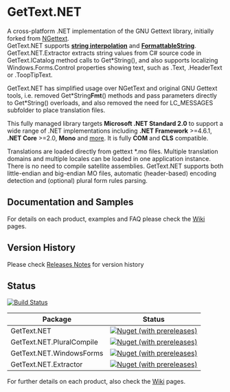 GetText.NET 
========

A cross-platform .NET implementation of the GNU Gettext library, initially forked from [NGettext](https://github.com/VitaliiTsilnyk/NGettext).  
GetText.NET supports [**string interpolation**](https://docs.microsoft.com/en-us/dotnet/csharp/language-reference/tokens/interpolated) and [**FormattableString**](https://docs.microsoft.com/en-us/dotnet/api/system.formattablestring?redirectedfrom=MSDN&view=netcore-3.1).  
GetText.NET.Extractor extracts string values from C# source code in  GetText.ICatalog method calls to Get\*String(), and also supports localizing Windows.Forms.Control properties showing text, such as .Text, .HeaderText or .ToopTipText.

GetText.NET has simplified usage over NGetText and original GNU Gettext tools, i.e. removed Get\*String**Fmt**() methods and pass parameters directly to Get\*String() overloads, and also removed the need for LC_MESSAGES subfolder to place translation files.    

This fully managed library targets **Microsoft .NET Standard 2.0** to support a wide range of .NET implementations including **.NET Framework** >=4.6.1, **.NET Core** >=2.0, **Mono** and [more](https://github.com/dotnet/standard/blob/master/docs/versions/netstandard2.0.md).
It is fully **COM** and **CLS** compatible.

Translations are loaded directly from gettext *.mo files. Multiple translation domains and multiple locales can be loaded in one application instance. There is no need to compile satellite assemblies. GetText.NET supports both little-endian and big-endian MO files, automatic (header-based) encoding detection and (optional) plural form rules parsing.

Documentation and Samples
---------------
For details on each product, examples and FAQ please check the [Wiki](https://github.com/perpetualKid/GetText.NET/wiki) pages.

Version History
---------------

Please check [Releases Notes](ReleaseNotes.md) for version history

Status
---------------

[![Build Status](https://dev.azure.com/perpetualKid/GetText.NET/_apis/build/status/Azure%20Cloud%20Build?branchName=v0.12)](https://dev.azure.com/perpetualKid/GetText.NET/_build/latest?definitionId=18&branchName=v0.12)

| Package | Status |
| ----------- | ----------- |
|GetText.NET|[![Nuget (with prereleases)](https://img.shields.io/nuget/vpre/gettext.net?color=brightgreen&style=plastic)](https://www.nuget.org/packages/gettext.net)|
|GetText.NET.PluralCompile|[![Nuget (with prereleases)](https://img.shields.io/nuget/vpre/gettext.net.pluralcompile?color=brightgreen&style=plastic)](https://www.nuget.org/packages/GetText.NET.PluralCompile/)|
|GetText.NET.WindowsForms|[![Nuget (with prereleases)](https://img.shields.io/nuget/vpre/GetText.NET.WindowsForms?color=brightgreen&style=plastic)](https://www.nuget.org/packages/GetText.NET.WindowsForms/)|
|GetText.NET.Extractor|[![Nuget (with prereleases)](https://img.shields.io/nuget/vpre/gettext.net.extractor?color=brightgreen&style=plastic)](https://www.nuget.org/packages/GetText.NET.Extractor/)|



For further details on each product, also check the [Wiki](https://github.com/perpetualKid/GetText.NET/wiki) pages.

